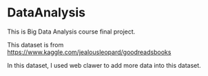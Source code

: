 # DataAnalysis

This is Big Data Analysis course final project.

This dataset is from https://www.kaggle.com/jealousleopard/goodreadsbooks

In this dataset, I used web clawer to add more data into this dataset.
